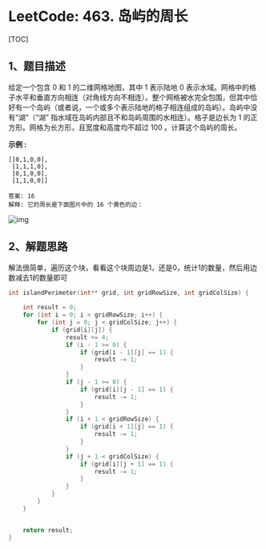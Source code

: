 # LeetCode: 463. 岛屿的周长

[TOC]



## 1、题目描述



给定一个包含 0 和 1 的二维网格地图，其中 1 表示陆地 0 表示水域。网格中的格子水平和垂直方向相连（对角线方向不相连）。整个网格被水完全包围，但其中恰好有一个岛屿（或者说，一个或多个表示陆地的格子相连组成的岛屿）。岛屿中没有“湖”（“湖” 指水域在岛屿内部且不和岛屿周围的水相连）。格子是边长为 1 的正方形。网格为长方形，且宽度和高度均不超过 100 。计算这个岛屿的周长。

**示例 :**

```
[[0,1,0,0],
 [1,1,1,0],
 [0,1,0,0],
 [1,1,0,0]]

答案: 16
解释: 它的周长是下面图片中的 16 个黄色的边：

```





![img](http://px3chmx10.bkt.clouddn.com/notebook/2019-09-19-050808.png)



## 2、解题思路

​	解法很简单，遍历这个块，看看这个块周边是1，还是0，统计1的数量，然后用边数减去1的数量即可

```c
int islandPerimeter(int** grid, int gridRowSize, int gridColSize) {
    
    int result = 0;
    for (int i = 0; i < gridRowSize; i++) {
        for (int j = 0; j < gridColSize; j++) {
            if (grid[i][j]) {
                result += 4;
                if (i - 1 >= 0) {
                    if (grid[i - 1][j] == 1) {
                        result -= 1;
                    }
                }
                if (j - 1 >= 0) {
                    if (grid[i][j - 1] == 1) {
                        result -= 1;
                    }
                }
                if (i + 1 < gridRowSize) {
                    if (grid[i + 1][j] == 1) {
                        result -= 1;
                    }
                }
                if (j + 1 < gridColSize) {
                    if (grid[i][j + 1] == 1) {
                        result -= 1;
                    }
                }
            }
        }
    }


    return result;
}
```



